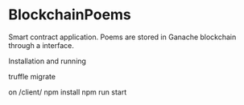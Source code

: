 # BlockchainPoems

Smart contract application. Poems are stored in Ganache blockchain through a interface.

Installation and running

truffle migrate

on /client/
    npm install
    npm run start

